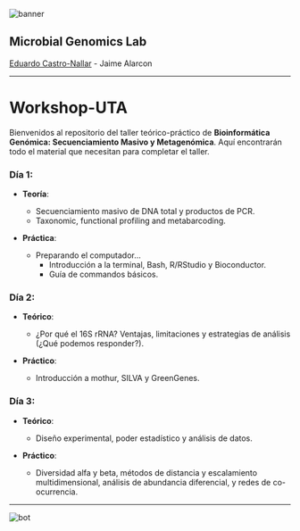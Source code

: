![banner](https://github.com/microgenomics/Workshop-PUC/blob/master/images/logocbibhorizontal.png?raw=true)

## Microbial Genomics Lab

[Eduardo Castro-Nallar](https://github.com/ecastron) - Jaime Alarcon

---

# Workshop-UTA

Bienvenidos al repositorio del taller teórico-práctico de **Bioinformática Genómica: Secuenciamiento Masivo y Metagenómica**. Aquí encontrarán todo el material que necesitan para completar el taller.


### Día 1: 

+ **Teoría**: 
	+ Secuenciamiento masivo de DNA total y productos de PCR.
	+ Taxonomic, functional profiling and metabarcoding.

+ **Práctica**:
	+ Preparando el computador...
		+ Introducción a la terminal, Bash, R/RStudio y Bioconductor.
		+ Guía de commandos básicos.
 
### Día 2:

+ **Teórico**:
	+ ¿Por qué el 16S rRNA? Ventajas, limitaciones y estrategias de análisis (¿Qué podemos responder?).

+ **Práctico**:
	+ Introducción a mothur, SILVA y GreenGenes.

### Día 3:

+ **Teórico**:
	+ Diseño experimental, poder estadístico y análisis de datos.

+ **Práctico**:
	+ Diversidad alfa y beta, métodos de distancia y escalamiento multidimensional, análisis de abundancia diferencial, y redes de co-ocurrencia. 

---

![bot](https://github.com/microgenomics/Workshop-PUC/blob/master/images/huincha.jpg?raw=true)
